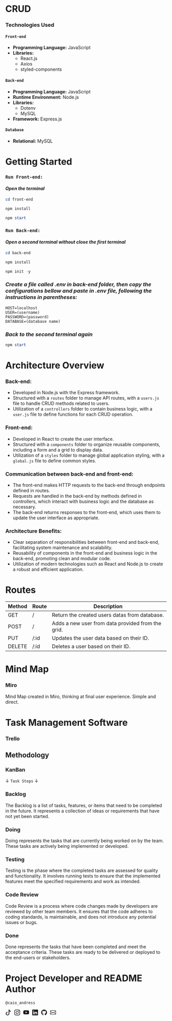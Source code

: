 # CRUD

### Technologies Used

#### `Front-end`

- **Programming Language:** JavaScript
- **Libraries:**
  - React.js
  - Axios
  - styled-components

#### `Back-end`

- **Programming Language:** JavaScript
- **Runtime Environment:** Node.js
- **Libraries:**
  - Dotenv
  - MySQL
- **Framework:** Express.js

#### `Database`

- **Relational:** MySQL

# Getting Started

### `Run Front-end:`

#### _Open the terminal_

```powershell
cd front-end
```

```powershell
npm install
```

```powershell
npm start
```

### `Run Back-end:`

#### _Open a second terminal without close the first terminal_

```powershell
cd back-end
```

```powershell
npm install
```

```powershell
npm init -y
```

### _Create a file called .env in back-end folder, then copy the configurations bellow and paste in .env file, following the instructions in parentheses:_

```
HOST=localhost
USER=(username)
PASSWORD=(password)
DATABASE=(database name)
```

### _Back to the second terminal again_

```powershell
npm start
```

# Architecture Overview

### Back-end:

- Developed in Node.js with the Express framework.
- Structured with a `routes` folder to manage API routes, with a `users.js` file to handle CRUD methods related to users.
- Utilization of a `controllers` folder to contain business logic, with a `user.js` file to define functions for each CRUD operation.

### Front-end:

- Developed in React to create the user interface.
- Structured with a `components` folder to organize reusable components, including a form and a grid to display data.
- Utilization of a `styles` folder to manage global application styling, with a `global.js` file to define common styles.

### Communication between back-end and front-end:

- The front-end makes HTTP requests to the back-end through endpoints defined in routes.
- Requests are handled in the back-end by methods defined in controllers, which interact with business logic and the database as necessary.
- The back-end returns responses to the front-end, which uses them to update the user interface as appropriate.

### Architecture Benefits:

- Clear separation of responsibilities between front-end and back-end, facilitating system maintenance and scalability.
- Reusability of components in the front-end and business logic in the back-end, promoting clean and modular code.
- Utilization of modern technologies such as React and Node.js to create a robust and efficient application.

# Routes

| Method | Route | Description                                       |
| ------ | ----- | ------------------------------------------------- |
| GET    | /     | Return the created users datas from database.     |
| POST   | /     | Adds a new user from data provided from the grid. |
| PUT    | /:id  | Updates the user data based on their ID.          |
| DELETE | /:id  | Deletes a user based on their ID.                 |

# Mind Map

### Miro

<p>Mind Map created in Miro, thinking at final user experience. Simple and direct.</p>

# Task Management Software

### Trello

## Methodology

### KanBan

&darr; `Task Steps` &darr;

### Backlog

The Backlog is a list of tasks, features, or items that need to be completed in the future. It represents a collection of ideas or requirements that have not yet been started.

### Doing

Doing represents the tasks that are currently being worked on by the team. These tasks are actively being implemented or developed.

### Testing

Testing is the phase where the completed tasks are assessed for quality and functionality. It involves running tests to ensure that the implemented features meet the specified requirements and work as intended.

### Code Review

Code Review is a process where code changes made by developers are reviewed by other team members. It ensures that the code adheres to coding standards, is maintainable, and does not introduce any potential issues or bugs.

### Done

Done represents the tasks that have been completed and meet the acceptance criteria. These tasks are ready to be delivered or deployed to the end-users or stakeholders.

# Project Developer and README Author

```
@caio_andress
```

<div style="display: flex; gap: 10px">

<a href="https://tiktok.com/@caio_andres">
<svg xmlns="http://www.w3.org/2000/svg" width="18" height="18" fill="currentColor" class="bi bi-tiktok" viewBox="0 0 16 16">
  <path d="M9 0h1.98c.144.715.54 1.617 1.235 2.512C12.895 3.389 13.797 4 15 4v2c-1.753 0-3.07-.814-4-1.829V11a5 5 0 1 1-5-5v2a3 3 0 1 0 3 3z"/>
</svg>
</a>

<a href="https://instagram.com/caio_andress">
<svg xmlns="http://www.w3.org/2000/svg" width="18" height="18" fill="currentColor" class="bi bi-instagram" viewBox="0 0 16 16">
  <path d="M8 0C5.829 0 5.556.01 4.703.048 3.85.088 3.269.222 2.76.42a3.9 3.9 0 0 0-1.417.923A3.9 3.9 0 0 0 .42 2.76C.222 3.268.087 3.85.048 4.7.01 5.555 0 5.827 0 8.001c0 2.172.01 2.444.048 3.297.04.852.174 1.433.372 1.942.205.526.478.972.923 1.417.444.445.89.719 1.416.923.51.198 1.09.333 1.942.372C5.555 15.99 5.827 16 8 16s2.444-.01 3.298-.048c.851-.04 1.434-.174 1.943-.372a3.9 3.9 0 0 0 1.416-.923c.445-.445.718-.891.923-1.417.197-.509.332-1.09.372-1.942C15.99 10.445 16 10.173 16 8s-.01-2.445-.048-3.299c-.04-.851-.175-1.433-.372-1.941a3.9 3.9 0 0 0-.923-1.417A3.9 3.9 0 0 0 13.24.42c-.51-.198-1.092-.333-1.943-.372C10.443.01 10.172 0 7.998 0zm-.717 1.442h.718c2.136 0 2.389.007 3.232.046.78.035 1.204.166 1.486.275.373.145.64.319.92.599s.453.546.598.92c.11.281.24.705.275 1.485.039.843.047 1.096.047 3.231s-.008 2.389-.047 3.232c-.035.78-.166 1.203-.275 1.485a2.5 2.5 0 0 1-.599.919c-.28.28-.546.453-.92.598-.28.11-.704.24-1.485.276-.843.038-1.096.047-3.232.047s-2.39-.009-3.233-.047c-.78-.036-1.203-.166-1.485-.276a2.5 2.5 0 0 1-.92-.598 2.5 2.5 0 0 1-.6-.92c-.109-.281-.24-.705-.275-1.485-.038-.843-.046-1.096-.046-3.233s.008-2.388.046-3.231c.036-.78.166-1.204.276-1.486.145-.373.319-.64.599-.92s.546-.453.92-.598c.282-.11.705-.24 1.485-.276.738-.034 1.024-.044 2.515-.045zm4.988 1.328a.96.96 0 1 0 0 1.92.96.96 0 0 0 0-1.92m-4.27 1.122a4.109 4.109 0 1 0 0 8.217 4.109 4.109 0 0 0 0-8.217m0 1.441a2.667 2.667 0 1 1 0 5.334 2.667 2.667 0 0 1 0-5.334"/>
</svg>
</a>

<a href="https://youtube.com/@caio_andress">
<svg xmlns="http://www.w3.org/2000/svg" width="18" height="18" fill="currentColor" class="bi bi-youtube" viewBox="0 0 16 16">
  <path d="M8.051 1.999h.089c.822.003 4.987.033 6.11.335a2.01 2.01 0 0 1 1.415 1.42c.101.38.172.883.22 1.402l.01.104.022.26.008.104c.065.914.073 1.77.074 1.957v.075c-.001.194-.01 1.108-.082 2.06l-.008.105-.009.104c-.05.572-.124 1.14-.235 1.558a2.01 2.01 0 0 1-1.415 1.42c-1.16.312-5.569.334-6.18.335h-.142c-.309 0-1.587-.006-2.927-.052l-.17-.006-.087-.004-.171-.007-.171-.007c-1.11-.049-2.167-.128-2.654-.26a2.01 2.01 0 0 1-1.415-1.419c-.111-.417-.185-.986-.235-1.558L.09 9.82l-.008-.104A31 31 0 0 1 0 7.68v-.123c.002-.215.01-.958.064-1.778l.007-.103.003-.052.008-.104.022-.26.01-.104c.048-.519.119-1.023.22-1.402a2.01 2.01 0 0 1 1.415-1.42c.487-.13 1.544-.21 2.654-.26l.17-.007.172-.006.086-.003.171-.007A100 100 0 0 1 7.858 2zM6.4 5.209v4.818l4.157-2.408z"/>
</svg>
</a>

<a href="linkedin.com/in/caio-porto-oliveira">
<svg xmlns="http://www.w3.org/2000/svg" width="18" height="18" fill="currentColor" class="bi bi-linkedin" viewBox="0 0 16 16">
<path d="M0 1.146C0 .513.526 0 1.175 0h13.65C15.474 0 16 .513 16 1.146v13.708c0 .633-.526 1.146-1.175 1.146H1.175C.526 16 0 15.487 0 14.854zm4.943 12.248V6.169H2.542v7.225zm-1.2-8.212c.837 0 1.358-.554 1.358-1.248-.015-.709-.52-1.248-1.342-1.248S2.4 3.226 2.4 3.934c0 .694.521 1.248 1.327 1.248zm4.908 8.212V9.359c0-.216.016-.432.08-.586.173-.431.568-.878 1.232-.878.869 0 1.216.662 1.216 1.634v3.865h2.401V9.25c0-2.22-1.184-3.252-2.764-3.252-1.274 0-1.845.7-2.165 1.193v.025h-.016l.016-.025V6.169h-2.4c.03.678 0 7.225 0 7.225z"/>
</svg>
</a>

<a href="https://github.com/caio-andres">
<svg xmlns="http://www.w3.org/2000/svg" width="18" height="18" fill="currentColor" class="bi bi-github" viewBox="0 0 16 16">
  <path d="M8 0C3.58 0 0 3.58 0 8c0 3.54 2.29 6.53 5.47 7.59.4.07.55-.17.55-.38 0-.19-.01-.82-.01-1.49-2.01.37-2.53-.49-2.69-.94-.09-.23-.48-.94-.82-1.13-.28-.15-.68-.52-.01-.53.63-.01 1.08.58 1.23.82.72 1.21 1.87.87 2.33.66.07-.52.28-.87.51-1.07-1.78-.2-3.64-.89-3.64-3.95 0-.87.31-1.59.82-2.15-.08-.2-.36-1.02.08-2.12 0 0 .67-.21 2.2.82.64-.18 1.32-.27 2-.27s1.36.09 2 .27c1.53-1.04 2.2-.82 2.2-.82.44 1.1.16 1.92.08 2.12.51.56.82 1.27.82 2.15 0 3.07-1.87 3.75-3.65 3.95.29.25.54.73.54 1.48 0 1.07-.01 1.93-.01 2.2 0 .21.15.46.55.38A8.01 8.01 0 0 0 16 8c0-4.42-3.58-8-8-8"/>
</svg>
</a>

<a href="mailto: contact.caioandres@gmail.com">
<svg xmlns="http://www.w3.org/2000/svg" width="18" height="18" fill="currentColor" class="bi bi-envelope" viewBox="0 0 16 16">
  <path d="M0 4a2 2 0 0 1 2-2h12a2 2 0 0 1 2 2v8a2 2 0 0 1-2 2H2a2 2 0 0 1-2-2zm2-1a1 1 0 0 0-1 1v.217l7 4.2 7-4.2V4a1 1 0 0 0-1-1zm13 2.383-4.708 2.825L15 11.105zm-.034 6.876-5.64-3.471L8 9.583l-1.326-.795-5.64 3.47A1 1 0 0 0 2 13h12a1 1 0 0 0 .966-.741M1 11.105l4.708-2.897L1 5.383z"/>
</svg>
</a>

</div>
